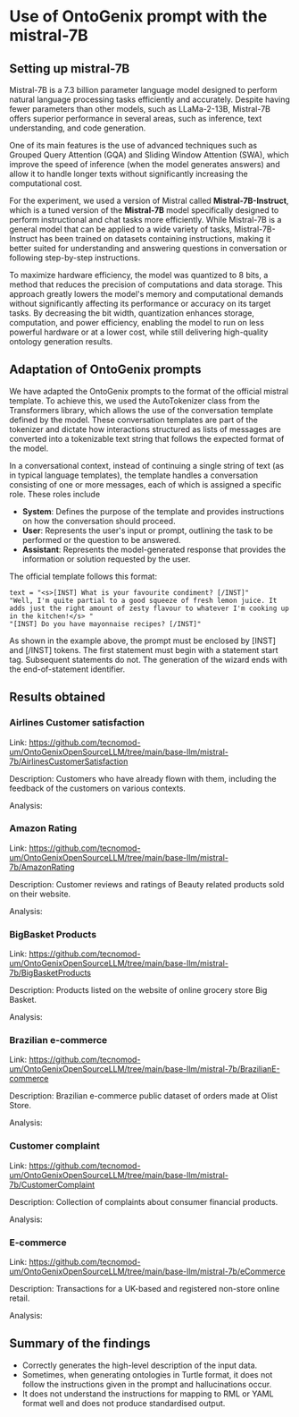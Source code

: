 # Use of OntoGenix prompt with the mistral-7B

## Setting up mistral-7B

Mistral-7B is a 7.3 billion parameter language model designed to perform natural language processing tasks efficiently and accurately. Despite having fewer parameters than other models, such as LLaMa-2-13B, Mistral-7B offers superior performance in several areas, such as inference, text understanding, and code generation. 

One of its main features is the use of advanced techniques such as Grouped Query Attention (GQA) and Sliding Window Attention (SWA), which improve the speed of inference (when the model generates answers) and allow it to handle longer texts without significantly increasing the computational cost. 

For the experiment, we used a version of Mistral called **Mistral-7B-Instruct**, which is a tuned version of the **Mistral-7B** model specifically designed to perform instructional and chat tasks more efficiently. While Mistral-7B is a general model that can be applied to a wide variety of tasks, Mistral-7B-Instruct has been trained on datasets containing instructions, making it better suited for understanding and answering questions in conversation or following step-by-step instructions.

To maximize hardware efficiency, the model was quantized to 8 bits, a method that reduces the precision of computations and data storage. This approach greatly lowers the model's memory and computational demands without significantly affecting its performance or accuracy on its target tasks. By decreasing the bit width, quantization enhances storage, computation, and power efficiency, enabling the model to run on less powerful hardware or at a lower cost, while still delivering high-quality ontology generation results.


## Adaptation of OntoGenix prompts

We have adapted the OntoGenix prompts to the format of the official mistral template. To achieve this, we used the AutoTokenizer class from the Transformers library, which allows the use of the conversation template defined by the model. These conversation templates are part of the tokenizer and dictate how interactions structured as lists of messages are converted into a tokenizable text string that follows the expected format of the model.

In a conversational context, instead of continuing a single string of text (as in typical language templates), the template handles a conversation consisting of one or more messages, each of which is assigned a specific role. These roles include

- **System**: Defines the purpose of the template and provides instructions on how the conversation should proceed.
- **User**: Represents the user's input or prompt, outlining the task to be performed or the question to be answered.
- **Assistant**: Represents the model-generated response that provides the information or solution requested by the user.

The official template follows this format:

```
text = "<s>[INST] What is your favourite condiment? [/INST]"
"Well, I'm quite partial to a good squeeze of fresh lemon juice. It adds just the right amount of zesty flavour to whatever I'm cooking up in the kitchen!</s> "
"[INST] Do you have mayonnaise recipes? [/INST]"
```

As shown in the example above, the prompt must be enclosed by [INST] and [/INST] tokens. The first statement must begin with a statement start tag. Subsequent statements do not. The generation of the wizard ends with the end-of-statement identifier.

## Results obtained

### Airlines Customer satisfaction

Link: https://github.com/tecnomod-um/OntoGenixOpenSourceLLM/tree/main/base-llm/mistral-7b/AirlinesCustomerSatisfaction

Description: Customers who have already flown with them, including the feedback of the customers on various contexts. 

Analysis: 

### Amazon Rating

Link: https://github.com/tecnomod-um/OntoGenixOpenSourceLLM/tree/main/base-llm/mistral-7b/AmazonRating

Description: Customer reviews and ratings of Beauty related products sold on their website.

Analysis: 

### BigBasket Products

Link: https://github.com/tecnomod-um/OntoGenixOpenSourceLLM/tree/main/base-llm/mistral-7b/BigBasketProducts

Description: Products listed on the website of online grocery store Big Basket.

Analysis: 

###  Brazilian e-commerce

Link: https://github.com/tecnomod-um/OntoGenixOpenSourceLLM/tree/main/base-llm/mistral-7b/BrazilianE-commerce

Description: Brazilian e-commerce public dataset of orders made at Olist Store.

Analysis: 

### Customer complaint

Link: https://github.com/tecnomod-um/OntoGenixOpenSourceLLM/tree/main/base-llm/mistral-7b/CustomerComplaint

Description: Collection of complaints about consumer financial products.

Analysis: 

### E-commerce

Link: https://github.com/tecnomod-um/OntoGenixOpenSourceLLM/tree/main/base-llm/mistral-7b/eCommerce

Description: Transactions for a UK-based and registered non-store online retail.

Analysis: 

## Summary of the findings 
- Correctly generates the high-level description of the input data.
- Sometimes, when generating ontologies in Turtle format, it does not follow the instructions given in the prompt and hallucinations occur.
- It does not understand the instructions for mapping to RML or YAML format well and does not produce standardised output.

